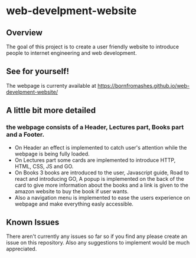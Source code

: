 # web-develpment-website

## Overview
The goal of this project is to create a user friendly website to introduce people to internet engineering and web development.

## See for yourself!
The webpage is currenty available at https://bornfromashes.github.io/web-develpment-website/

## A little bit more detailed
### the webpage consists of a Header, Lectures part, Books part and a Footer.
- On Header an effect is implemented to catch user's attention while the webpage is being fully loaded.
- On Lectures part some cards are implemented to introduce HTTP, HTML, CSS, JS and GO.
- On Books 3 books are introduced to the user, Javascript guide, Road to react and introducing GO, A popup is implemented on the back of the card to give more information about the books and a link is given to the amazon website to buy the book if user wants.
- Also a navigation menu is implemented to ease the users experience on webpage and make everything easly accessible.

## Known Issues
There aren't currently any issues so far so if you find any please create an issue on this repository.
Also any suggestions to implement would be much appreciated.
